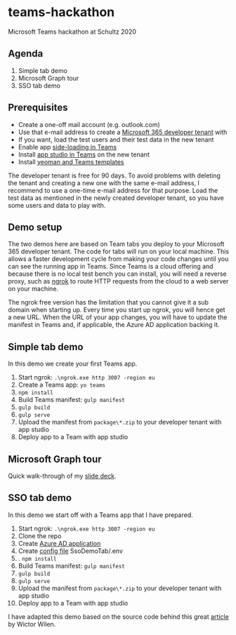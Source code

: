 # teams-hackathon
Microsoft Teams hackathon at Schultz 2020

## Agenda

1. Simple tab demo
2. Microsoft Graph tour
3. SSO tab demo

## Prerequisites

- Create a one-off mail account (e.g. outlook.com)
- Use that e-mail address to create a [Microsoft 365 developer tenant](https://developer.microsoft.com/en-us/microsoft-365/dev-program) with
- If you want, load the test users and their test data in the new tenant
- Enable app [side-loading in Teams](https://docs.microsoft.com/en-us/microsoftteams/platform/concepts/build-and-test/)
- Install [app studio in Teams](https://docs.microsoft.com/en-us/microsoftteams/platform/concepts/build-and-test/app-studio-overview) on the new tenant
- Install [yeoman and Teams templates](https://docs.microsoft.com/en-us/microsoftteams/platform/tutorials/get-started-yeoman)

The developer tenant is free for 90 days. To avoid problems with deleting the tenant and creating a new one with the same e-mail address, I recommend to use a one-time e-mail address for that purpose. Load the test data as mentioned in the newly created developer tenant, so you have some users and data to play with.

## Demo setup

The two demos here are based on Team tabs you deploy to your Microsoft 365 developer tenant. The code for tabs will run on your local machine. This allows a faster development cycle from making your code changes until you can see the running app in Teams. Since Teams is a cloud offering and because there is no local test bench you can install, you will need a reverse proxy, such as [ngrok](https://ngrok.com/) to route HTTP requests from the cloud to a web server on your machine.

The ngrok free version has the limitation that you cannot give it a sub domain when starting up. Every time you start up ngrok, you will hence get a new URL. When the URL of your app changes, you will have to update the manifest in Teams and, if applicable, the Azure AD application backing it.

## Simple tab demo

In this demo we create your first Teams app.

1. Start ngrok: `.\ngrok.exe http 3007 -region eu`
2. Create a Teams app: `yo teams`
3. `npm install`
4. Build Teams manifest: `gulp manifest`
5. `gulp build`
6. `gulp serve`
7. Upload the manifest from `package\*.zip` to your developer tenant with app studio
8. Deploy app to a Team with app studio

## Microsoft Graph tour

Quick walk-through of my [slide deck](graph-tour/Microsoft-Graph-Intro.pdf).

## SSO tab demo

In this demo we start off with a Teams app that I have prepared.

1. Start ngrok: `.\ngrok.exe http 3007 -region eu`
2. Clone the repo
3. Create [Azure AD application](SsoDemoTab/azure-ad.md)
4. Create [config file](SsoDemoTab/config.md) SsoDemoTab/.env
5. . `npm install`
6. Build Teams manifest: `gulp manifest`
7. `gulp build`
8. `gulp serve`
9. Upload the manifest from `package\*.zip` to your developer tenant with app studio
10. Deploy app to a Team with app studio

I have adapted this demo based on the source code behind this great [article](https://www.wictorwilen.se/blog/microsoft-teams-tabs-sso-and-microsoft-graph-the-on-behalf-of-blog-post/) by Wictor Wilen.